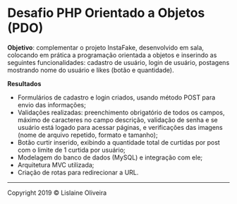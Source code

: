 # Desafio PHP Orientado a Objetos (PDO)

**Objetivo**: complementar o projeto InstaFake, desenvolvido em sala, colocando em prática a programação orientada a objetos e inserindo as seguintes funcionalidades: cadastro de usuário, login de usuário, postagens mostrando nome do usuário e likes (botão e quantidade).

**Resultados**
* Formulários de cadastro e login criados, usando método POST para envio das informações;
* Validações realizadas: preenchimento obrigatório de todos os campos, máximo de caracteres no campo descrição, validação de senha e se usuário está logado para acessar páginas, e verificações das imagens (nome de arquivo repetido, formato e tamanho);
* Botão curtir inserido, exibindo a quantidade total de curtidas por post com o limite de 1 curtida por usuário;
* Modelagem do banco de dados (MySQL) e integração com ele;
* Arquitetura MVC utilizada;
* Criação de rotas para redirecionar a URL.
<hr>
Copyright 2019 © Lislaine Oliveira
